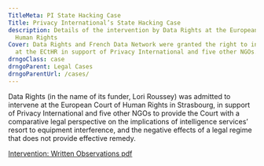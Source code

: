 ```yaml
---
TitleMeta: PI State Hacking Case
Title: Privacy International’s State Hacking Case
description: Details of the intervention by Data Rights at the European Court of
  Human Rights
Cover: Data Rights and French Data Network were granted the right to intervene
  at the ECtHR in support of Privacy International and five other NGOs.
drngoClass: case
drngoParent: Legal Cases
drngoParentUrl: /cases/
---
```

Data Rights (in the name of its funder, Lori Roussey) was admitted to intervene at the European Court of Human Rights in Strasbourg, in support of Privacy International and five other NGOs to provide the Court with a comparative legal perspective on the implications of intelligence services’ resort to equipment interference, and the negative effects of a legal regime that does not provide effective remedy.

<a class="attachment document" href="https://data.datarights.ngo/s/fMDcTXZH5rG8tXm/download">
<p class="filename">Intervention: Written Observations
<span class="filetype pdf">pdf</span></p>
</a>